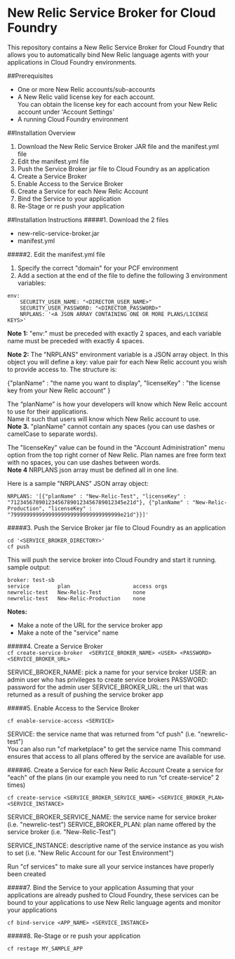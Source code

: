 # New Relic Service Broker for Cloud Foundry
This repository contains a New Relic Service Broker for Cloud Foundry that allows you to automatically bind New Relic language agents with your applications in Cloud Foundry environments. 

##Prerequisites

*    One or more New Relic accounts/sub-accounts
*    A New Relic valid license key for each account.  
 You can obtain the license key for each account from your New Relic account under 'Account Settings'
*    A running Cloud Foundry environment


##Installation Overview

1.  Download the New Relic Service Broker JAR file and the manifest.yml file
2.  Edit the manifest.yml file
3.  Push the Service Broker jar file to Cloud Foundry as an application
4.  Create a Service Broker
5.  Enable Access to the Service Broker
6.  Create a Service for each New Relic Account
7.  Bind the Service to your application
8.  Re-Stage or re push your application

##Installation Instructions
#####1.  Download the 2 files
* new-relic-service-broker.jar
* manifest.yml

#####2.  Edit the manifest.yml file
  1.  Specify the correct "domain" for your PCF environment
  2.  Add a section at the end of the file to define the following 3 environment variables:
```
env:
    SECURITY_USER_NAME: "<DIRECTOR_USER_NAME>"
    SECURITY_USER_PASSWORD: "<DIRECTOR_PASSWORD>"
    NRPLANS: '<A JSON ARRAY CONTAINING ONE OR MORE PLANS/LICENSE KEYS>'
```

**Note 1:** "env:" must be preceded with exactly 2 spaces, and each variable name must be preceded with exactly 4 spaces.

**Note 2:** The "NRPLANS" environment variable is a JSON array object. In this object you will define a key: value pair for each New Relic account you wish to provide access to.   The structure is:
>
{"planName" : "the name you want to display", "licenseKey" : "the license key from your New Relic account" } 
>

The “planName” is how your developers will know which New Relic account to use for their applications.  
Name it such that users will know which New Relic account to use.  
**Note 3.** "planName" cannot contain any spaces (you can use dashes or camelCase to separate words).  

The "licenseKey" value can be found in the "Account Administration" menu option from the top right corner of New Relic. 
Plan names are free form text with no spaces, you can use dashes between words.   
**Note 4** NRPLANS json array must be defined all in one line.

Here is a sample "NRPLANS" JSON array object:
```
NRPLANS: '[{"planName" : "New-Relic-Test", "licenseKey" : "712345678901234567890123456789012345e21d"}, {"planName" : "New-Relic-Production", "licenseKey" : "79999999999999999999999999999999999e21d"}}]'
```

#####3.  Push the Service Broker jar file to Cloud Foundry as an application
```
cd '<SERVICE_BROKER_DIRECTORY>'
cf push
```
This will push the service broker into Cloud Foundry and start it running.  
sample output:
```
broker: test-sb
service         plan                    access orgs   
newrelic-test   New-Relic-Test          none        
newrelic-test   New-Relic-Production    none        
````  

**Notes:**    
>
* Make a note of the URL for the service broker app   
* Make a note of the "service" name    
>

#####4.  Create a Service Broker    
```cf create-service-broker  <SERVICE_BROKER_NAME> <USER> <PASSWORD> <SERVICE_BROKER_URL>```
    
SERVICE_BROKER_NAME: pick a name for your service broker
USER: an admin user who has privileges to create service brokers
PASSWORD: password for the admin user
SERVICE_BROKER_URL: the url that was returned as a result of pushing the service broker app    


#####5.  Enable Access to the Service Broker    
```
cf enable-service-access <SERVICE>
```    

SERVICE: the service name that was returned from "cf push" (i.e. "newrelic-test")    
You can also run "cf marketplace" to get the service name This command ensures that access to all plans offered by the service are available for use.



#####6.  Create a Service for each New Relic Account
Create a service for "each" of the plans (in our example you need to run “cf create-service” 2 times)
```
cf create-service <SERVICE_BROKER_SERVICE_NAME> <SERVICE_BROKER_PLAN> <SERVICE_INSTANCE>
```
SERVICE_BROKER_SERVICE_NAME: the service name for service broker (i.e. "newrelic-test")
SERVICE_BROKER_PLAN: plan name offered by the service broker (i.e. "New-Relic-Test")

SERVICE_INSTANCE: descriptive name of the service instance as you wish to set (i.e. "New Relic Account for our Test Environment")

Run "cf services" to make sure all your service instances have properly been created

#####7.  Bind the Service to your application
Assuming that your applications are already pushed to Cloud Foundry, these services can be bound to your applications to use New Relic language agents and monitor your applications
```
cf bind-service <APP_NAME> <SERVICE_INSTANCE>
```

#####8.  Re-Stage or re push your application
```
cf restage MY_SAMPLE_APP
```


